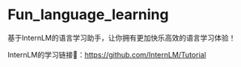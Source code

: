# Fun_language_learning
基于InternLM的语言学习助手，让你拥有更加快乐高效的语言学习体验！

InternLM的学习链接🔗：https://github.com/InternLM/Tutorial

